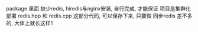 package 里面 缺少redis,  hiredis与nginx安装, 自行完成, 才能保证 项目是集群化部署
redis.hpp 和 redis.cpp 这部分代码, 可以保存下来, 只要做 同步redis 差不多的, 大体上就长这样!!
